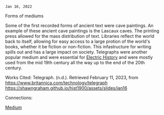 	Jan 16, 2022

Forms of mediums

Some of the first recorded forms of ancient text were cave paintings. An example of these ancient cave paintings is the Lascaux caves.
The printing press allowed for the mass distribution of text.
Libraries reflect the world back to itself, allowing for easy access to a large protion of the world's books, whether it be fiction or non-fiction. This infastructure for writing spills out and has a large impact on society.
Telegraphs were another popular medium and were essential for [Electric History](Electric%20History.md) and were mostly used from the mid 19th century all the way up to the end of the 20th century.

Works Cited:
Telegraph. (n.d.). Retrieved February 11, 2023, from https://www.britannica.com/technology/telegraph
https://shawngraham.github.io/hist1900/assets/slides/jan16

Connections:

[Medium](Medium.md)

